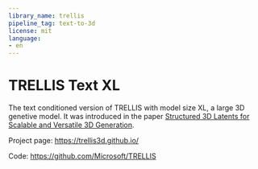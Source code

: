 ```yaml
---
library_name: trellis
pipeline_tag: text-to-3d
license: mit
language:
- en
---
```

# TRELLIS Text XL

<!-- Provide a quick summary of what the model is/does. -->

The text conditioned version of TRELLIS with model size XL, a large 3D genetive model. It was introduced in the paper [Structured 3D Latents for Scalable and Versatile 3D Generation](https://huggingface.co/papers/2412.01506).

Project page: https://trellis3d.github.io/

Code: https://github.com/Microsoft/TRELLIS
